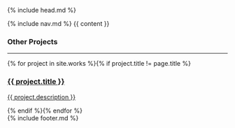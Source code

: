 {% include head.md %}
<body>
  {% include nav.md %}
  {{ content }}
  <div class="more wrap">
    <div class="container">
      <h3>Other Projects</h3>
      <hr>
      <div class="projects-grid">
        {% for project in site.works %}{% if project.title != page.title %}
          <a class="project" href="{{ project.permalink }}">
            <div class="project-card">
              <div class="thumbnail" style="background-image: url({{ project.thumbnail }})"></div>
              <span class="project-flex">
                <span>
                  <h3>{{ project.title }}</h3>
                  <p>{{ project.description }}</p>
                </span>
              </span>
            </div>
          </a>
        {% endif %}{% endfor %}
      </div>
    </div>
  </div>
  {% include footer.md %}
  <script src="/scripts/sticky.js"></script>
</body>
